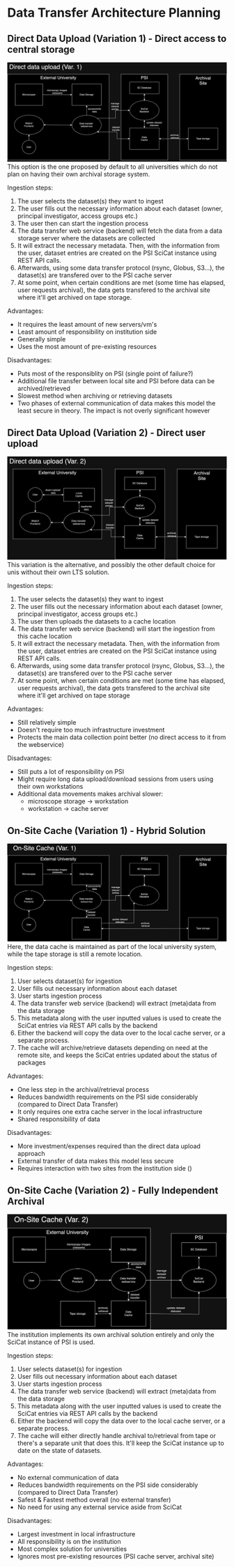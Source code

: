 # Data Transfer Architecture Planning
## Direct Data Upload (Variation 1) - Direct access to central storage
![Direct data upload Architecture](DirectDataUploadVar1.drawio.png)
This option is the one proposed by default to all universities which do not plan on having their own archival storage system. 

Ingestion steps:
1. The user selects the dataset(s) they want to ingest
2. The user fills out the necessary information about each dataset (owner, principal investigator, access groups etc.)
3. The user then can start the ingestion process
4. The data transfer web service (backend) will fetch the data from a data storage server where the datasets are collected
5. It will extract the necessary metadata. Then, with the information from the user, dataset entries are created on the PSI SciCat instance using REST API calls.
6. Afterwards, using some data transfer protocol (rsync, Globus, S3...), the dataset(s) are transfered over to the PSI cache server 
7. At some point, when certain conditions are met (some time has elapsed, user requests archival), the data gets transfered to the archival site where it'll get archived on tape storage.

Advantages:
 - It requires the least amount of new servers/vm's
 - Least amount of responsibility on institution side
 - Generally simple
 - Uses the most amount of pre-existing resources

Disadvantages:
 - Puts most of the responsiblity on PSI (single point of failure?)
 - Additional file transfer between local site and PSI before data can be archived/retrieved
 - Slowest method when archiving or retrieving datasets
 - Two phases of external communication of data makes this model the least secure in theory. The impact is not overly significant however

## Direct Data Upload (Variation 2) - Direct user upload
![Direct data upload Architecture](DirectDataUploadVar2.drawio.png)
This variation is the alternative, and possibly the other default choice for unis without their own LTS solution.

Ingestion steps:
1. The user selects the dataset(s) they want to ingest
2. The user fills out the necessary information about each dataset (owner, principal investigator, access groups etc.)
3. The user then uploads the datasets to a cache location
4. The data transfer web service (backend) will start the ingestion from this cache location 
5. It will extract the necessary metadata. Then, with the information from the user, dataset entries are created on the PSI SciCat instance using REST API calls.
6. Afterwards, using some data transfer protocol (rsync, Globus, S3...), the dataset(s) are transfered over to the PSI cache server 
7. At some point, when certain conditions are met (some time has elapsed, user requests archival), the data gets transfered to the archival site where it'll get archived on tape storage

Advantages:
 - Still relatively simple
 - Doesn't require too much infrastructure investment
 - Protects the main data collection point better (no direct access to it from the webservice)

Disadvantages:
 - Still puts a lot of responsibility on PSI
 - Might require long data upload/download sessions from users using their own workstations
 - Additional data movements makes archival slower:
   - microscope storage -> workstation
   - workstation -> cache server


## On-Site Cache (Variation 1) - Hybrid Solution
![On-Site Cache Architecture (Variation 1)](OnSiteCacheVar1.drawio.png)
Here, the data cache is maintained as part of the local university system, while the tape storage is still a remote location. 

Ingestion steps:
1. User selects dataset(s) for ingestion
2. User fills out necessary information about each dataset
3. User starts ingestion process
4. The data transfer web service (backend) will extract (meta)data from the data storage
5. This metadata along with the user inputted values is used to create the SciCat entries via REST API calls by the backend
6. Either the backend will copy the data over to the local cache server, or a separate process. 
7. The cache will archive/retrieve datasets depending on need at the remote site, and keeps the SciCat entries updated about the status of packages

Advantages:
 - One less step in the archival/retrieval process
 - Reduces bandwidth requirements on the PSI side considerably (compared to Direct Data Transfer)
 - It only requires one extra cache server in the local infrastructure
 - Shared responsibility of data 

Disadvantages:
 - More investment/expenses required than the direct data upload approach
 - External transfer of data makes this model less secure
 - Requires interaction with two sites from the institution side ()

## On-Site Cache (Variation 2) - Fully Independent Archival
![On-Site Cache Architecture (Variation 2)](OnSiteCacheVar2.drawio.png)
The institution implements its own archival solution entirely and only the SciCat instance of PSI is used.

Ingestion steps:
1. User selects dataset(s) for ingestion
2. User fills out necessary information about each dataset
3. User starts ingestion process
4. The data transfer web service (backend) will extract (meta)data from the data storage
5. This metadata along with the user inputted values is used to create the SciCat entries via REST API calls by the backend
6. Either the backend will copy the data over to the local cache server, or a separate process. 
7. The cache will either directly handle archival to/retrieval from tape or there's a separate unit that does this. It'll keep the SciCat instance up to date on the state of datasets. 

Advantages:
 - No external communication of data
 - Reduces bandwidth requirements on the PSI side considerably (compared to Direct Data Transfer)
 - Safest & Fastest method overall (no external transfer)
 - No need for using any external service aside from SciCat
 
 Disadvantages:
 - Largest investment in local infrastructure
 - All responsibility is on the institution
 - Most complex solution for universities
 - Ignores most pre-existing resources (PSI cache server, archival site)